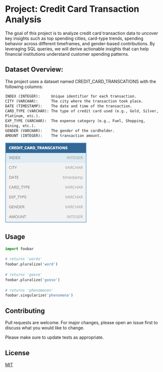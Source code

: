 # Project: Credit Card Transaction Analysis

The goal of this project is to analyze credit card transaction data to uncover key insights such as top spending cities, card-type trends, spending behavior across different timeframes, and gender-based contributions. By leveraging SQL queries, we will derive actionable insights that can help financial institutions understand customer spending patterns.

## Dataset Overview:
The project uses a dataset named CREDIT_CARD_TRANSCATIONS with the following columns:

```TEXT
INDEX (INTEGER):     Unique identifier for each transaction.
CITY (VARCHAR):      The city where the transaction took place.
DATE (TIMESTAMP):    The date and time of the transaction.
CARD_TYPE (VARCHAR): The type of credit card used (e.g., Gold, Silver, Platinum, etc.).
EXP_TYPE (VARCHAR):  The expense category (e.g., Fuel, Shopping, Dining, etc.).
GENDER (VARCHAR):    The gender of the cardholder.
AMOUNT (INTEGER):    The transaction amount.
```
![alt text](https://github.com/K1Abhi/SQL/blob/main/images/Table_1.png)


## Usage

```python
import foobar

# returns 'words'
foobar.pluralize('word')

# returns 'geese'
foobar.pluralize('goose')

# returns 'phenomenon'
foobar.singularize('phenomena')
```

## Contributing

Pull requests are welcome. For major changes, please open an issue first
to discuss what you would like to change.

Please make sure to update tests as appropriate.

## License

[MIT](https://choosealicense.com/licenses/mit/)
